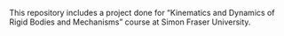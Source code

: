 This repository includes a project done for “Kinematics and Dynamics of Rigid Bodies and Mechanisms” course at Simon Fraser University.
